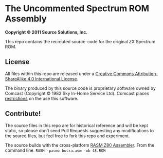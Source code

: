 # The Uncommented Spectrum ROM Assembly
__Copyright &copy; 2011 Source Solutions, Inc.__

This repo contains the recreated source-code for the original ZX Spectrum ROM.

## License
All files within this repo are released under a [Creative Commons Attribution-ShareAlike 4.0 International License](http://creativecommons.org/licenses/by-sa/4.0/legalcode).

The binary produced by this source code is proprietary software owned by Comcast
(Copyright &copy; 1982 Sky In-Home Service Ltd).
Comcast places [restrictions](https://groups.google.com/forum/#!msg/comp.sys.amstrad.8bit/HtpBU2Bzv_U/HhNDSU3MksAJ) on the use this software.

## Contribute!
The source files in this repo are for historical reference and will be kept static, so please don’t send Pull Requests suggesting any modifications to the source files, but feel free to fork this repo and experiment.

The source builds with the cross-platform [RASM Z80 Assembler](https://www.cpcwiki.eu/forum/programming/rasm-z80-assembler-in-beta/).
From the command line: `RASM -pasmo busra.asm -ob 48.ROM`
